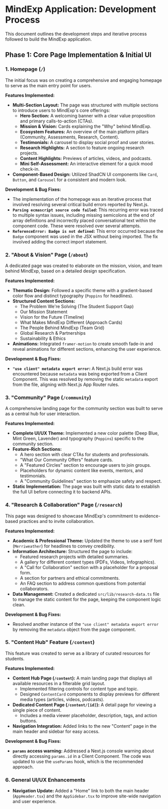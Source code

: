 # MindExp Application: Development Process

This document outlines the development steps and iterative process followed to build the MindExp application.

## Phase 1: Core Page Implementation & Initial UI

### 1. Homepage (`/`)

The initial focus was on creating a comprehensive and engaging homepage to serve as the main entry point for users.

**Features Implemented:**
- **Multi-Section Layout:** The page was structured with multiple sections to introduce users to MindExp's core offerings:
  - **Hero Section:** A welcoming banner with a clear value proposition and primary calls-to-action (CTAs).
  - **Mission & Vision:** Cards explaining the "Why" behind MindExp.
  - **Ecosystem Features:** An overview of the main platform pillars (Community, Assessments, Research, Content).
  - **Testimonials:** A carousel to display social proof and user stories.
  - **Research Highlights:** A section to feature ongoing research projects.
  - **Content Highlights:** Previews of articles, videos, and podcasts.
  - **Mini Self-Assessment:** An interactive element for a quick mood check-in.
- **Component-Based Design:** Utilized ShadCN UI components like `Card`, `Button`, and `Carousel` for a consistent and modern look.

**Development & Bug Fixes:**
- The implementation of the homepage was an iterative process that involved resolving several critical build errors reported by Next.js.
- **`Parsing ecmascript source code failed`:** This recurring error was traced to multiple syntax issues, including missing semicolons at the end of array definitions and incorrectly placed conversational text within the component code. These were resolved over several attempts.
- **`ReferenceError: Badge is not defined`:** This error occurred because the `Badge` component was used in the JSX without being imported. The fix involved adding the correct import statement.

### 2. "About & Vision" Page (`/about`)

A dedicated page was created to elaborate on the mission, vision, and team behind MindExp, based on a detailed design specification.

**Features Implemented:**
- **Thematic Design:** Followed a specific theme with a gradient-based color flow and distinct typography (`Poppins` for headlines).
- **Structured Content Sections:**
  - The Problem We're Solving (The Student Support Gap)
  - Our Mission Statement
  - Vision for the Future (Timeline)
  - What Makes MindExp Different (Approach Cards)
  - The People Behind MindExp (Team Grid)
  - Global Research & Partnerships
  - Sustainability & Ethics
- **Animations:** Integrated `framer-motion` to create smooth fade-in and reveal animations for different sections, enhancing the user experience.

**Development & Bug Fixes:**
- **`"use client" metadata export error`:** A Next.js build error was encountered because `metadata` was being exported from a Client Component. This was resolved by removing the static `metadata` export from the file, aligning with Next.js App Router rules.

### 3. "Community" Page (`/community`)

A comprehensive landing page for the community section was built to serve as a central hub for user interaction.

**Features Implemented:**
- **Complete UI/UX Theme:** Implemented a new color palette (Deep Blue, Mint Green, Lavender) and typography (`Poppins`) specific to the community section.
- **Feature-Rich Sections:**
  - A hero section with clear CTAs for students and professionals.
  - "What Our Community Offers" feature cards.
  - A "Featured Circles" section to encourage users to join groups.
  - Placeholders for dynamic content like events, mentors, and testimonials.
  - A "Community Guidelines" section to emphasize safety and respect.
- **Static Implementation:** The page was built with static data to establish the full UI before connecting it to backend APIs.

### 4. "Research & Collaboration" Page (`/research`)

This page was designed to showcase MindExp's commitment to evidence-based practices and to invite collaboration.

**Features Implemented:**
- **Academic & Professional Theme:** Updated the theme to use a serif font (`Merriweather`) for headlines to convey credibility.
- **Information Architecture:** Structured the page to include:
  - Featured research projects with detailed summaries.
  - A gallery for different content types (PDFs, Videos, Infographics).
  - A "Call for Collaboration" section with a placeholder for a proposal form.
  - A section for partners and ethical commitments.
  - An FAQ section to address common questions from potential collaborators.
- **Data Management:** Created a dedicated `src/lib/research-data.ts` file to manage the static content for the page, keeping the component logic clean.

**Development & Bug Fixes:**
- Resolved another instance of the `"use client" metadata export error` by removing the `metadata` object from the page component.

### 5. "Content Hub" Feature (`/content`)

This feature was created to serve as a library of curated resources for students.

**Features Implemented:**
- **Content Hub Page (`/content`):** A main landing page that displays all available resources in a filterable grid layout.
  - Implemented filtering controls for content type and topic.
  - Designed `ContentCard` components to display previews for different media types (articles, videos, podcasts).
- **Dedicated Content Page (`/content/[id]`):** A detail page for viewing a single piece of content.
  - Includes a media viewer placeholder, description, tags, and action buttons.
- **Navigation Integration:** Added links to the new "Content" page in the main header and sidebar for easy access.

**Development & Bug Fixes:**
- **`params` access warning:** Addressed a Next.js console warning about directly accessing `params.id` in a Client Component. The code was updated to use the `useParams` hook, which is the recommended approach.

### 6. General UI/UX Enhancements

- **Navigation Update:** Added a "Home" link to both the main header (`AppHeader.tsx`) and the `AppSidebar.tsx` to improve site-wide navigation and user experience.
